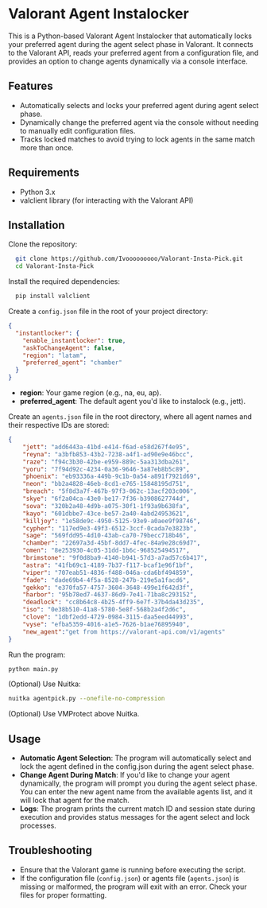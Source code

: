 
# **Valorant Agent Instalocker**

This is a Python-based Valorant Agent Instalocker that automatically locks your preferred agent during the agent select phase in Valorant. It connects to the Valorant API, reads your preferred agent from a configuration file, and provides an option to change agents dynamically via a console interface.

## Features
- Automatically selects and locks your preferred agent during agent select phase.
- Dynamically change the preferred agent via the console without needing to manually edit configuration files.
- Tracks locked matches to avoid trying to lock agents in the same match more than once.

## Requirements
- Python 3.x
- valclient library (for interacting with the Valorant API)


## Installation

Clone the repository:
```bash
  git clone https://github.com/Ivooooooooo/Valorant-Insta-Pick.git
  cd Valorant-Insta-Pick
```

Install the required dependencies:
```bash
  pip install valclient
```

Create a `config.json` file in the root of your project directory:
```json
{
  "instantlocker": {
    "enable_instantlocker": true,
    "askToChangeAgent": false,
    "region": "latam",
    "preferred_agent": "chamber"
  }
}
```
- **region**: Your game region (e.g., na, eu, ap).
- **preferred_agent**: The default agent you'd like to instalock (e.g., jett).

Create an `agents.json` file in the root directory, where all agent names and their respective IDs are stored:
```json
{
    "jett": "add6443a-41bd-e414-f6ad-e58d267f4e95",
    "reyna": "a3bfb853-43b2-7238-a4f1-ad90e9e46bcc",
    "raze": "f94c3b30-42be-e959-889c-5aa313dba261",
    "yoru": "7f94d92c-4234-0a36-9646-3a87eb8b5c89",
    "phoenix": "eb93336a-449b-9c1b-0a54-a891f7921d69",
    "neon": "bb2a4828-46eb-8cd1-e765-15848195d751",
    "breach": "5f8d3a7f-467b-97f3-062c-13acf203c006",
    "skye": "6f2a04ca-43e0-be17-7f36-b3908627744d",
    "sova": "320b2a48-4d9b-a075-30f1-1f93a9b638fa",
    "kayo": "601dbbe7-43ce-be57-2a40-4abd24953621",
    "killjoy": "1e58de9c-4950-5125-93e9-a0aee9f98746",
    "cypher": "117ed9e3-49f3-6512-3ccf-0cada7e3823b",
    "sage": "569fdd95-4d10-43ab-ca70-79becc718b46",
    "chamber": "22697a3d-45bf-8dd7-4fec-84a9e28c69d7",
    "omen": "8e253930-4c05-31dd-1b6c-968525494517",
    "brimstone": "9f0d8ba9-4140-b941-57d3-a7ad57c6b417",
    "astra": "41fb69c1-4189-7b37-f117-bcaf1e96f1bf",
    "viper": "707eab51-4836-f488-046a-cda6bf494859",
    "fade": "dade69b4-4f5a-8528-247b-219e5a1facd6",
    "gekko": "e370fa57-4757-3604-3648-499e1f642d3f",
    "harbor": "95b78ed7-4637-86d9-7e41-71ba8c293152",
    "deadlock": "cc8b64c8-4b25-4ff9-6e7f-37b4da43d235",
    "iso": "0e38b510-41a8-5780-5e8f-568b2a4f2d6c",
    "clove": "1dbf2edd-4729-0984-3115-daa5eed44993",
    "vyse": "efba5359-4016-a1e5-7626-b1ae76895940",
    "new_agent":"get from https://valorant-api.com/v1/agents"
}
```

Run the program:
```bash
python main.py
```

(Optional) Use Nuitka:
```bash
nuitka agentpick.py --onefile-no-compression
```

(Optional) Use VMProtect above Nuitka.

## Usage

- **Automatic Agent Selection**: The program will automatically select and lock the agent defined in the config.json during the agent select phase.
- **Change Agent During Match**: If you'd like to change your agent dynamically, the program will prompt you during the agent select phase. You can enter the new agent name from the available agents list, and it will lock that agent for the match.
- **Logs**: The program prints the current match ID and session state during execution and provides status messages for the agent select and lock processes.

## Troubleshooting
- Ensure that the Valorant game is running before executing the script.
- If the configuration file (`config.json`) or agents file (`agents.json`) is missing or malformed, the program will exit with an error. Check your files for proper formatting.
